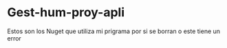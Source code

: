 ﻿# Gest-hum-proy-apli
Estos son los Nuget que utiliza mi prigrama por si se borran o este tiene un error

  <PackageReference Include="Microsoft.EntityFrameworkCore" Version="9.0.2" />
  <PackageReference Include="Microsoft.EntityFrameworkCore.Sqlite" Version="9.0.2" />
 <PackageReference Include="Aspose.Words" Version="25.3.0" />
